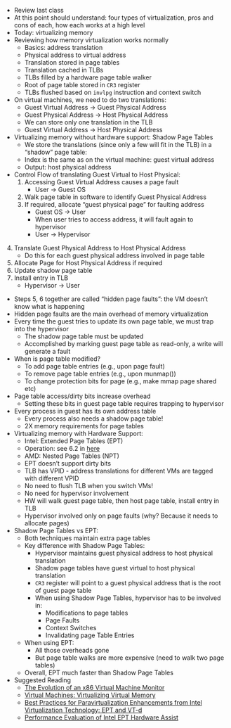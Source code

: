 * Review last class
* At this point should understand: four types of virtualization, pros
  and cons of each, how each works at a high level
* Today: virtualizing memory
* Reviewing how memory virtualization works normally
  * Basics: address translation
  * Physical address to virtual address
  * Translation stored in page tables
  * Translation cached in TLBs
  * TLBs filled by a hardware page table walker
  * Root of page table stored in `CR3` register
  * TLBs flushed based on `invlpg` instruction and context switch
* On virtual machines, we need to do two translations:
  * Guest Virtual Address -> Guest Physical Address
  * Guest Physical Address -> Host Physical Address
  * We can store only one translation in the TLB
  * Guest Virtual Address -> Host Physical Address
* Virtualizing memory without hardware support: Shadow Page Tables
  * We store the translations (since only a few will fit in the TLB) in a
“shadow” page table:
  * Index is the same as on the virtual machine: guest virtual address
  * Output: host physical address
* Control Flow of translating Guest Virtual to Host Physical:
  1. Accessing Guest Virtual Address causes a page fault
     * User -> Guest OS
  2. Walk page table in software to identify Guest Physical Address
  3. If required, allocate “guest physical page” for faulting address
     * Guest OS -> User
     * When user tries to access address, it will fault again to hypervisor
     * User -> Hypervisor
 4. Translate Guest Physical Address to Host Physical Address
    * Do this for each guest physical address involved in page table
 5. Allocate Page for Host Physical Address if required
 6. Update shadow page table
 7. Install entry in TLB
    * Hypervisor -> User
* Steps 5, 6 together are called “hidden page faults”: the VM doesn’t know what is happening
* Hidden page faults are the main overhead of memory virtualization
* Every time the guest tries to update its own page table, we must trap
into the hypervisor
    * The shadow page table must be updated
    * Accomplished by marking guest page table as read-only, a write will
generate a fault
* When is page table modified?
  * To add page table entries (e.g., upon page fault)
  * To remove page table entries (e.g., upon munmap())
  * To change protection bits for page (e.g., make mmap page shared etc) 
* Page table access/dirty bits increase overhead
  * Setting these bits in guest page table requires trapping to hypervisor
* Every process in guest has its own address table
  * Every process also needs a shadow page table!
  * 2X memory requirements for page tables 
* Virtualizing memory with Hardware Support:
  * Intel: Extended Page Tables (EPT)
  * Operation: see 6.2 in [here](http://pages.cs.wisc.edu/~remzi/Classes/838/Spring2013/Papers/p3-agesen.pdf)
  * AMD: Nested Page Tables (NPT)
  * EPT doesn’t support dirty bits
  * TLB has VPID - address translations for different VMs are tagged with
  different VPID
  * No need to flush TLB when you switch VMs! 
  * No need for hypervisor involvement
  * HW will walk guest page table, then host page table, install entry in
TLB
  * Hypervisor involved only on page faults (why? Because it needs to
allocate pages)
* Shadow Page Tables vs EPT:
  * Both techniques maintain extra page tables
  * Key difference with Shadow Page Tables:
    * Hypervisor maintains guest physical address to host physical
translation
    * Shadow page tables have guest virtual to host physical translation
    * `CR3` register will point to a guest physical address that is the root
of guest page table
    * When using Shadow Page Tables, hypervisor has to be involved in:
      * Modifications to page tables
      * Page Faults
      * Context Switches
      * Invalidating page Table Entries
  * When using EPT:
      * All those overheads gone
      * But page table walks are more expensive (need to walk two page tables)
  * Overall, EPT much faster than Shadow Page Tables
* Suggested Reading
  * [The Evolution of an x86 Virtual Machine
    Monitor](http://pages.cs.wisc.edu/~remzi/Classes/838/Spring2013/Papers/p3-agesen.pdf)
  * [Virtual Machines: Virtualizing Virtual Memory](
 https://corensic.wordpress.com/2011/12/05/virtual-machines-virtualizing-virtual-memory/) 
  * [Best Practices for Paravirtualization Enhancements from Intel
 Virtualization Technology: EPT and
 VT-d](https://software.intel.com/en-us/articles/best-practices-for-paravirtualization-enhancements-from-intel-virtualization-technology-ept-and-vt-d) 
  * [Performance Evaluation of Intel EPT Hardware Assist](https://www.vmware.com/pdf/Perf_ESX_Intel-EPT-eval.pdf)
 
 
